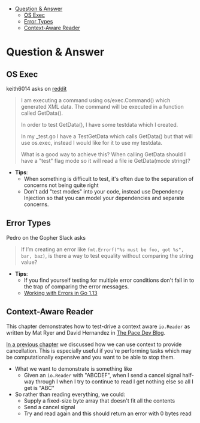 - [Question \& Answer](#question--answer)
  - [OS Exec](#os-exec)
  - [Error Types](#error-types)
  - [Context-Aware Reader](#context-aware-reader)

# Question & Answer

## OS Exec

keith6014 asks on [reddit](https://www.reddit.com/r/golang/comments/aaz8ji/testdata_and_function_setup_help/)

> I am executing a command using os/exec.Command() which generated XML data. The command will be executed in a function called GetData().
>
> In order to test GetData(), I have some testdata which I created.
>
> In my \_test.go I have a TestGetData which calls GetData() but that will use os.exec, instead I would like for it to use my testdata.
>
> What is a good way to achieve this? When calling GetData should I have a "test" flag mode so it will read a file ie GetData(mode string)?

- **Tips**:
  - When something is difficult to test, it's often due to the separation of concerns not being quite right
  - Don't add "test modes" into your code, instead use Dependency Injection so that you can model your dependencies and separate concerns.

## Error Types

Pedro on the Gopher Slack asks

> If I’m creating an error like `fmt.Errorf("%s must be foo, got %s", bar, baz)`, is there a way to test equality without comparing the string value?

- **Tips**:
  - If you find yourself testing for multiple error conditions don't fall in to the trap of comparing the error messages.
  - [Working with Errors in Go 1.13](https://go.dev/blog/go1.13-errors)

## Context-Aware Reader

This chapter demonstrates how to test-drive a context aware `io.Reader` as written by Mat Ryer and David Hernandez in [The Pace Dev Blog](https://pace.dev/blog/2020/02/03/context-aware-ioreader-for-golang-by-mat-ryer.html).

[In a previous chapter](https://quii.gitbook.io/learn-go-with-tests/go-fundamentals/context) we discussed how we can use context to provide cancellation. This is especially useful if you're performing tasks which may be computationally expensive and you want to be able to stop them.

- What we want to demonstrate is something like
  - Given an `io.Reader` with "ABCDEF", when I send a cancel signal half-way through I when I try to continue to read I get nothing else so all I get is "ABC"
- So rather than reading everything, we could:
  - Supply a fixed-size byte array that doesn't fit all the contents
  - Send a cancel signal
  - Try and read again and this should return an error with 0 bytes read
